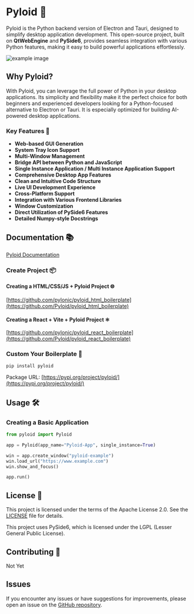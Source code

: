 # Pyloid 👋

Pyloid is the Python backend version of Electron and Tauri, designed to simplify desktop application development. This open-source project, built on **QtWebEngine** and **PySide6**, provides seamless integration with various Python features, making it easy to build powerful applications effortlessly.

![example image](example.png)

## Why Pyloid?

With Pyloid, you can leverage the full power of Python in your desktop applications. Its simplicity and flexibility make it the perfect choice for both beginners and experienced developers looking for a Python-focused alternative to Electron or Tauri. It is especially optimized for building AI-powered desktop applications.

### Key Features 🚀

- **Web-based GUI Generation**
- **System Tray Icon Support**
- **Multi-Window Management**
- **Bridge API between Python and JavaScript**
- **Single Instance Application / Multi Instance Application Support**
- **Comprehensive Desktop App Features**
- **Clean and Intuitive Code Structure**
- **Live UI Development Experience**
- **Cross-Platform Support**
- **Integration with Various Frontend Libraries**
- **Window Customization**
- **Direct Utilization of PySide6 Features**
- **Detailed Numpy-style Docstrings**

## Documentation 📚

[Pyloid Documentation](https://docs.pyloid.com/)

### Create Project 📦

#### Creating a HTML/CSS/JS + Pyloid Project 🌐

[https://github.com/pylonic/pyloid_html_boilerplate](https://github.com/Pyloid/pyloid_html_boilerplate)

#### Creating a React + Vite + Pyloid Project ⚛️

[https://github.com/pylonic/pyloid_react_boilerplate](https://github.com/Pyloid/pyloid_react_boilerplate)

### Custom Your Boilerplate 🔨

```bash
pip install pyloid
```

Package URL: [https://pypi.org/project/pyloid/](https://pypi.org/project/pyloid/)

## Usage 🛠️

### Creating a Basic Application

```python
from pyloid import Pyloid

app = Pyloid(app_name="Pyloid-App", single_instance=True)

win = app.create_window("pyloid-example")
win.load_url("https://www.example.com")
win.show_and_focus()

app.run()
```

## License 📄

This project is licensed under the terms of the Apache License 2.0. See the [LICENSE](./LICENSE) file for details.

This project uses PySide6, which is licensed under the LGPL (Lesser General Public License).

## Contributing 🤝

Not Yet

## Issues

If you encounter any issues or have suggestions for improvements, please open an issue on the [GitHub repository](https://github.com/Pyloid/pyloid/issues).
